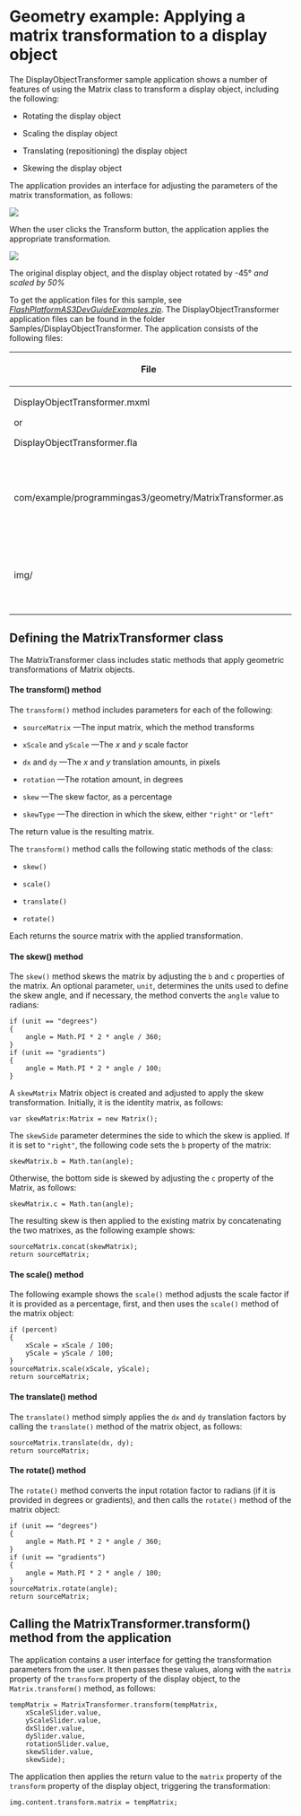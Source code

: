 # Geometry example: Applying a matrix transformation to a display object

<div>

The DisplayObjectTransformer sample application shows a number of features of
using the Matrix class to transform a display object, including the following:

- Rotating the display object

- Scaling the display object

- Translating (repositioning) the display object

- Skewing the display object

The application provides an interface for adjusting the parameters of the matrix
transformation, as follows:

<div xmlns:fn="http://www.w3.org/2005/xpath-functions"
xmlns:fo="http://www.w3.org/1999/XSL/Format"
xmlns:xs="http://www.w3.org/2001/XMLSchema">

![](../../img/ge_DisplayObjectTransformer-1.png)

</div>

When the user clicks the Transform button, the application applies the
appropriate transformation.

<div xmlns:fn="http://www.w3.org/2005/xpath-functions"
xmlns:fo="http://www.w3.org/1999/XSL/Format"
xmlns:xs="http://www.w3.org/2001/XMLSchema">

![](../../img/ge_DisplayObjectTransformer-2.png)

<div>

The original display object, and the display object rotated by -45° _and scaled
by 50%_

</div>

</div>

To get the application files for this sample, see
[_FlashPlatformAS3DevGuideExamples.zip_](https://github.com/joshtynjala/flash-platform-as3-dev-guide-examples/releases/tag/original).
The DisplayObjectTransformer application files can be found in the folder
Samples/DisplayObjectTransformer. The application consists of the following
files:

<div>

<table>
<colgroup>
<col style="width: 50%" />
<col style="width: 50%" />
</colgroup>
<thead>
<tr class="header">
<th><p>File</p></th>
<th><p>Description</p></th>
</tr>
</thead>
<tbody>
<tr class="odd">
<td headers="d17e17434 "><p>DisplayObjectTransformer.mxml</p>
<p>or</p>
<p>DisplayObjectTransformer.fla</p></td>
<td headers="d17e17437 "><p>The main
application file in Flash (FLA) or Flex (MXML)</p></td>
</tr>
<tr class="even">
<td headers="d17e17434 "><p>com/example/programmingas3/geometry/MatrixTransformer.as</p></td>
<td headers="d17e17437 "><p>A class that
contains methods for applying matrix transformations.</p></td>
</tr>
<tr class="odd">
<td headers="d17e17434 "><p>img/</p></td>
<td headers="d17e17437 "><p>A directory
containing sample image files used by the application.</p></td>
</tr>
</tbody>
</table>

</div>

</div>

<div>

## Defining the MatrixTransformer class

<div>

The MatrixTransformer class includes static methods that apply geometric
transformations of Matrix objects.

<div>

#### The transform() method

The `transform()` method includes parameters for each of the following:

- `sourceMatrix` —The input matrix, which the method transforms

- `xScale` and `yScale` —The _x_ and _y_ scale factor

- `dx` and `dy` —The _x_ and _y_ translation amounts, in pixels

- `rotation` —The rotation amount, in degrees

- `skew` —The skew factor, as a percentage

- `skewType` —The direction in which the skew, either `"right"` or `"left"`

The return value is the resulting matrix.

The `transform()` method calls the following static methods of the class:

- `skew()`

- `scale()`

- `translate()`

- `rotate()`

Each returns the source matrix with the applied transformation.

</div>

<div>

#### The skew() method

The `skew()` method skews the matrix by adjusting the `b` and `c` properties of
the matrix. An optional parameter, `unit`, determines the units used to define
the skew angle, and if necessary, the method converts the `angle` value to
radians:

    if (unit == "degrees")
    {
        angle = Math.PI * 2 * angle / 360;
    }
    if (unit == "gradients")
    {
        angle = Math.PI * 2 * angle / 100;
    }

A `skewMatrix` Matrix object is created and adjusted to apply the skew
transformation. Initially, it is the identity matrix, as follows:

    var skewMatrix:Matrix = new Matrix();

The `skewSide` parameter determines the side to which the skew is applied. If it
is set to `"right"`, the following code sets the `b` property of the matrix:

    skewMatrix.b = Math.tan(angle);

Otherwise, the bottom side is skewed by adjusting the `c` property of the
Matrix, as follows:

    skewMatrix.c = Math.tan(angle);

The resulting skew is then applied to the existing matrix by concatenating the
two matrixes, as the following example shows:

    sourceMatrix.concat(skewMatrix);
    return sourceMatrix;

</div>

<div>

#### The scale() method

The following example shows the `scale()` method adjusts the scale factor if it
is provided as a percentage, first, and then uses the `scale()` method of the
matrix object:

    if (percent)
    {
        xScale = xScale / 100;
        yScale = yScale / 100;
    }
    sourceMatrix.scale(xScale, yScale);
    return sourceMatrix;

</div>

<div>

#### The translate() method

The `translate()` method simply applies the `dx` and `dy` translation factors by
calling the `translate()` method of the matrix object, as follows:

    sourceMatrix.translate(dx, dy);
    return sourceMatrix;

</div>

<div>

#### The rotate() method

The `rotate()` method converts the input rotation factor to radians (if it is
provided in degrees or gradients), and then calls the `rotate()` method of the
matrix object:

    if (unit == "degrees")
    {
        angle = Math.PI * 2 * angle / 360;
    }
    if (unit == "gradients")
    {
        angle = Math.PI * 2 * angle / 100;
    }
    sourceMatrix.rotate(angle);
    return sourceMatrix;

</div>

</div>

</div>

<div>

## Calling the MatrixTransformer.transform() method from the application

<div>

The application contains a user interface for getting the transformation
parameters from the user. It then passes these values, along with the `matrix`
property of the `transform` property of the display object, to the
`Matrix.transform()` method, as follows:

    tempMatrix = MatrixTransformer.transform(tempMatrix,
        xScaleSlider.value,
        yScaleSlider.value,
        dxSlider.value,
        dySlider.value,
        rotationSlider.value,
        skewSlider.value,
        skewSide);

The application then applies the return value to the `matrix` property of the
`transform` property of the display object, triggering the transformation:

    img.content.transform.matrix = tempMatrix;

</div>

</div>
